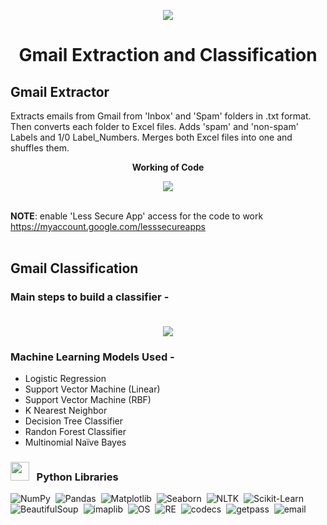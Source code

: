 <p id="top" align="center"> <img src="https://user-images.githubusercontent.com/55101825/127711468-24083540-85c3-45bb-a817-1c971002ce1a.png"> </p>

<h1 id="top" align="center">Gmail Extraction and Classification </h1>

## Gmail Extractor
 
Extracts emails from Gmail from 'Inbox' and 'Spam' folders in .txt format. Then converts each folder to Excel files. Adds 'spam' and 'non-spam' Labels and 1/0 Label_Numbers. Merges both Excel files into one and shuffles them.<br>

<p align="center"> <b>Working of Code </b> </p>

<p align="center"> <img src="https://user-images.githubusercontent.com/55101825/127711931-d1854c52-d6e3-4802-bc13-10731bbbdad6.png"> </p>


<br> **NOTE**: enable 'Less Secure App' access for the code to work
https://myaccount.google.com/lesssecureapps <br><br>

## Gmail Classification 


### Main steps to build a classifier - <br><br>
<p align="center"> <img src="https://user-images.githubusercontent.com/55101825/127713129-39ce742d-44c3-4a22-be39-0ab9e4c76fed.png"></p>


### Machine Learning Models Used -

- Logistic Regression
- Support Vector Machine (Linear)
- Support Vector Machine (RBF)
- K Nearest Neighbor
- Decision Tree Classifier
- Randon Forest Classifier
- Multinomial Naïve Bayes <br>

### <img width="30px" src="https://user-images.githubusercontent.com/55101825/127714983-bebad7f7-f81c-4072-8033-0c4cf5773de2.png">  &nbsp; Python Libraries <br>

![NumPy](https://img.shields.io/badge/-NumPy-05122A?style=flat&logo=NumPy)&nbsp;
![Pandas](https://img.shields.io/badge/-Pandas-05122A?style=flat&logo=Pandas)&nbsp;
![Matplotlib](https://img.shields.io/badge/-Matplotlib-05122A?style=flat&logo=Matplotlib)&nbsp;
![Seaborn](https://img.shields.io/badge/-Seaborn-05122A?style=flat&logo=Seaborn)&nbsp;
![NLTK](https://img.shields.io/badge/-NLTK-05122A?style=flat&logo=NLTK)&nbsp;
![Scikit-Learn](https://img.shields.io/badge/-ScikitLearn-05122A?style=flat&logo=scikit-learn)\
![BeautifulSoup](https://img.shields.io/badge/-BeautifulSoup-05122A?style=flat&logo=BeautifulSoup)&nbsp;
![imaplib](https://img.shields.io/badge/-Imaplib-05122A?style=flat&logo=imaplib)&nbsp;
![OS](https://img.shields.io/badge/-OS-05122A?style=flat&logo=os)&nbsp;
![RE](https://img.shields.io/badge/-RE-05122A?style=flat&logo=re)&nbsp;
![codecs](https://img.shields.io/badge/-Codecs-05122A?style=flat&logo=codecs)&nbsp;
![getpass](https://img.shields.io/badge/-GetPass-05122A?style=flat&logo=getpass)&nbsp;
![email](https://img.shields.io/badge/-Email-05122A?style=flat&logo=email)&nbsp;






